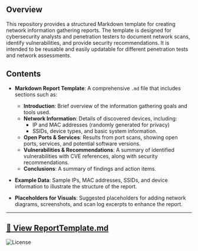 ## Overview

This repository provides a structured Markdown template for creating network information gathering reports. The template is designed for cybersecurity analysts and penetration testers to document network scans, identify vulnerabilities, and provide security recommendations. It is intended to be reusable and easily updatable for different penetration tests and network assessments.

## Contents

- **Markdown Report Template**: A comprehensive `.md` file that includes sections such as:
  - **Introduction**: Brief overview of the information gathering goals and tools used.
  - **Network Information**: Details of discovered devices, including:
    - IP and MAC addresses (randomly generated for privacy)
    - SSIDs, device types, and basic system information.
  - **Open Ports & Services**: Results from port scans, showing open ports, services, and potential software versions.
  - **Vulnerabilities & Recommendations**: A summary of identified vulnerabilities with CVE references, along with security recommendations.
  - **Conclusions**: A summary of findings and action items.

- **Example Data**: Sample IPs, MAC addresses, SSIDs, and device information to illustrate the structure of the report.

- **Placeholders for Visuals**: Suggested placeholders for adding network diagrams, screenshots, and scan log excerpts to enhance the report.
  
---
**[📄 View ReportTemplate.md](https://github.com/WhatIsYourAlibi/cybersec/blob/main/Report.md)**
---

![License](https://img.shields.io/badge/license-MIT-blue)

